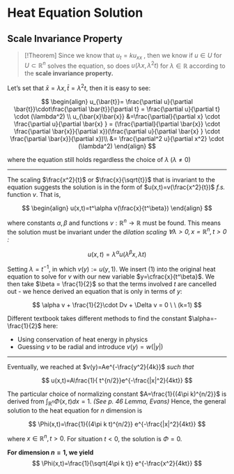 # Heat Equation Solution
## **Scale Invariance Property**

> [!Theorem]
> Since we know that $u_t=ku_{xx}$ , then we know if $u \in U$ for $U \subset \mathbb{R}^n$ solves the equation, so does $u(\lambda x, \lambda^2 t)$ for $\lambda \in \mathbb{R}$ according to the **scale invariance property.**

Let’s set that $\bar{x}=\lambda x, \bar{t}=\lambda^2 t$, then it is easy to see:

$$ \begin{align} u_{\bar{t}}= \frac{\partial u}{\partial \bar{t}}\cdot\frac{\partial \bar{t}}{\partial t} = \frac{\partial u}{\partial t} \cdot (\lambda^2) \\ u_{\bar{x}\bar{x}} &=\frac{\partial}{\partial x} \cdot \frac{\partial u}{\partial \bar{x} } = (\frac{\partial}{\partial \bar{x}} \cdot \frac{\partial \bar{x}}{\partial x})(\frac{\partial u}{\partial \bar{x} } \cdot \frac{\partial \bar{x}}{\partial x})\\ &= \frac{\partial^2 u}{\partial x^2} \cdot (\lambda^2) \end{align} $$

where the equation still holds regardless the choice of $\lambda$ $(\lambda \neq 0)$

***

The scaling $\frac{x^2}{t}$ or $\frac{x}{\sqrt{t}}$ that is invariant to the equation suggests the solution is in the form of $u(x,t)=v(\frac{x^2}{t})$ _f.s._ function $v$. That is,

$$ \begin{align} u(x,t)=t^\alpha v(\frac{x}{t^\beta}) \end{align} $$

where constants $\alpha, \beta$ and functions $v:\mathbb{R}^n\to \mathbb{R}$ must be found. This means the solution must be invariant under the _dilation scaling $\forall \lambda >0, x= \mathbb{R}^n, t>0$ :_

$$ u(x,t) = \lambda^\alpha u(\lambda^\beta x,\lambda t) $$

Setting $\lambda=t^{-1}$, in which $v(y):= u(y,1)$. We insert (1) into the original heat equation to solve for $v$ with our new variable $y=\cfrac{x}{t^\beta}$. We then take $\beta = \frac{1}{2}$ so that the terms involved $t$ are cancelled out - we hence derived an equation that is only in terms of $y$:

$$ \alpha v + \frac{1}{2}\cdot Dv + \Delta v = 0 \ \ (k=1) $$

Different textbook takes different methods to find the constant $\alpha=-\frac{1}{2}$ here:

- Using conservation of heat energy in physics
- Guessing $v$ to be radial and introduce $v(y)=w(|y|)$

***

Eventually, we reached at $v(y)=Ae^{-\frac{y^2}{4k}}$ _such that_

$$ u(x,t)=A\frac{1}{ t^{n/2}}e^{-\frac{|x|^2}{4kt}} $$

The particular choice of normalizing constant $A=\frac{1}{(4\pi k)^{n/2}}$ is derived from $\int_{\mathbb{R}^n} \Phi(x,t) dx=1$. _(See p. 46 Lemma, Evans)_ Hence, the general solution to the heat equation for $n$ dimension is

$$ \Phi(x,t)=\frac{1}{(4\pi k t)^{n/2}} e^{-\frac{|x|^2}{4kt}} $$

where $x\in \mathbb{R}^n, t>0$. For situation $t<0$, the solution is $\Phi=0$.

**For dimension $n=1$, we yield**
$$ \Phi(x,t)=\frac{1}{\sqrt{4\pi k t}} e^{-\frac{x^2}{4kt}} $$
$$
$$